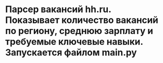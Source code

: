 # Парсер вакансий hh.ru. Показывает количество вакансий по региону, среднюю зарплату и требуемые ключевые навыки. Запускается файлом main.py 
